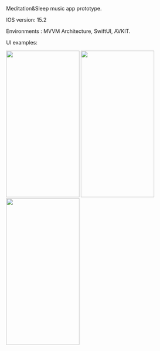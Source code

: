 Meditation&Sleep music app prototype.

IOS version: 15.2

Environments : MVVM Architecture, SwiftUI, AVKIT.

UI examples:

<img src="https://github.com/yOrlovX/SilentMoon/assets/61916414/281faaf5-e58d-4098-87ad-b8675601e7cd" width="200" height="400" /> <img src="https://github.com/yOrlovX/SilentMoon/assets/61916414/72739ad2-99ba-4a53-b6bc-6c024dcf61ca" width="200" height="400" /> <img src="https://github.com/yOrlovX/SilentMoon/assets/61916414/fbbf8b85-75f4-40ba-aafa-af6acdff66ea" width="200" height="400" />
